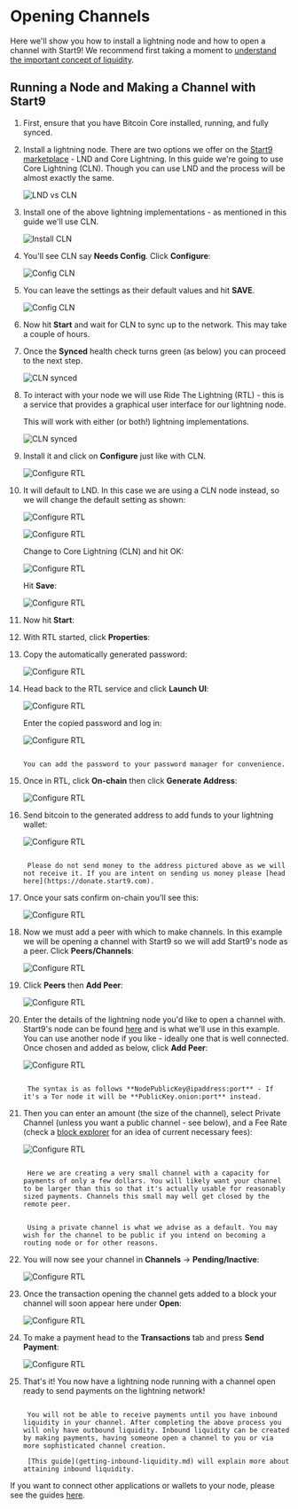 # Opening Channels

Here we'll show you how to install a lightning node and how to open a channel with Start9!  We recommend first taking a moment to [understand the important concept of liquidity](https://bitcoin.design/guide/how-it-works/liquidity/).

## Running a Node and Making a Channel with Start9

1. First, ensure that you have Bitcoin Core installed, running, and fully synced.

1. Install a lightning node. There are two options we offer on the [Start9 marketplace](https://marketplace.start9.com) - LND and Core Lightning. In this guide we're going to use Core Lightning (CLN). Though you can use LND and the process will be almost exactly the same.

   ![LND vs CLN](./assets/ln-channel-options.png)

1. Install one of the above lightning implementations - as mentioned in this guide we'll use CLN.

   ![Install CLN](./assets/ln-channel-installcln.png)

1. You'll see CLN say **Needs Config**. Click **Configure**:

   ![Config CLN](./assets/ln-channel-configcln1.png)

1. You can leave the settings as their default values and hit **SAVE**.

   ![Config CLN](./assets/ln-channel-configcln2.png)

1. Now hit **Start** and wait for CLN to sync up to the network. This may take a couple of hours.

1. Once the **Synced** health check turns green (as below) you can proceed to the next step.

   ![CLN synced](./assets/ln-channel-clnsynced.png)

1. To interact with your node we will use Ride The Lightning (RTL) - this is a service that provides a graphical user interface for our lightning node.

    This will work with either (or both!) lightning implementations.

    ![CLN synced](./assets/ln-channel-rtlinstall.png)

1. Install it and click on **Configure** just like with CLN.

    ![Configure RTL](./assets/ln-channel-rtlconfig1.png)

1. It will default to LND. In this case we are using a CLN node instead, so we will change the default setting as shown:

    ![Configure RTL](./assets/ln-channel-rtlconfig2.png)


    ![Configure RTL](./assets/ln-channel-rtlconfig3.png)

   Change to Core Lightning (CLN) and hit OK:

    ![Configure RTL](./assets/ln-channel-rtlconfig4.png)

   Hit **Save**:

    ![Configure RTL](./assets/ln-channel-rtlconfig5.png)

1. Now hit **Start**:

1. With RTL started, click **Properties**:

1. Copy the automatically generated password:

    ![Configure RTL](./assets/ln-channel-rtlpassword.png)

1. Head back to the RTL service and click **Launch UI**:

    ![Configure RTL](./assets/ln-channel-rtllaunch.png)

   Enter the copied password and log in:

    ![Configure RTL](./assets/ln-channel-rtllogin.png)


    ```admonish tip

    You can add the password to your password manager for convenience.

    ```


1. Once in RTL, click **On-chain** then click **Generate Address**:

    ![Configure RTL](./assets/ln-channel-rtladdress.png)

1. Send bitcoin to the generated address to add funds to your lightning wallet:

    ![Configure RTL](./assets/ln-channel-rtladdress2.png)

   ```admonish warning

    Please do not send money to the address pictured above as we will not receive it. If you are intent on sending us money please [head here](https://donate.start9.com).

    ```

1. Once your sats confirm on-chain you'll see this:

    ![Configure RTL](./assets/ln-channel-rtlsatsonchain.png)

1. Now we must add a peer with which to make channels. In this example we will be opening a channel with Start9 so we will add Start9's node as a peer. Click **Peers/Channels**:

    ![Configure RTL](./assets/ln-channel-rtlpeers.png)

1. Click **Peers** then **Add Peer**:

    ![Configure RTL](./assets/ln-channel-rtlsaddpeer.png)

1. Enter the details of the lightning node you'd like to open a channel with. Start9's node can be found [here](https://amboss.space/node/025d28dc4c4f5ce4194c31c3109129cd741fafc1ff2f6ea53f97de2f58877b2295) and is what we'll use in this example. You can use another node if you like - ideally one that is well connected. Once chosen and added as below, click **Add Peer**:

    ![Configure RTL](./assets/ln-channel-rtladdpeerdetails.png)

   ```admonish note

    The syntax is as follows **NodePublicKey@ipaddress:port** - If it's a Tor node it will be **PublicKey.onion:port** instead.

    ```

1. Then you can enter an amount (the size of the channel), select Private Channel (unless you want a public channel - see below), and a Fee Rate (check a [block explorer](https://mempool.space) for an idea of current necessary fees):

    ![Configure RTL](./assets/ln-channel-rtlopenchannel.png)

   ```admonish note

    Here we are creating a very small channel with a capacity for payments of only a few dollars. You will likely want your channel to be larger than this so that it's actually usable for reasonably sized payments. Channels this small may well get closed by the remote peer.

    ```

   ```admonish note

    Using a private channel is what we advise as a default. You may wish for the channel to be public if you intend on becoming a routing node or for other reasons.

    ```


1. You will now see your channel in **Channels** -> **Pending/Inactive**:

    ![Configure RTL](./assets/ln-channel-rtlpending.png)

1. Once the transaction opening the channel gets added to a block your channel will soon appear here under **Open**:

    ![Configure RTL](./assets/ln-channel-rtlopen.png)

1. To make a payment head to the **Transactions** tab and press **Send Payment**:

    ![Configure RTL](./assets/ln-channel-rtlsend.png)

1. That's it! You now have a lightning node running with a channel open ready to send payments on the lightning network!

   ```admonish note

    You will not be able to receive payments until you have inbound liquidity in your channel. After completing the above process you will only have outbound liquidity. Inbound liquidity can be created by making payments, having someone open a channel to you or via more sophisticated channel creation.

    [This guide](getting-inbound-liquidity.md) will explain more about attaining inbound liquidity.

    ```

If you want to connect other applications or wallets to your node, please see the guides [here](./#connecting-to-cln).